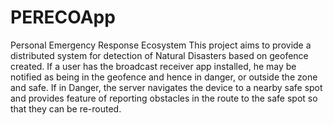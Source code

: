 PERECOApp
=========

Personal Emergency Response Ecosystem
This project aims to provide a distributed system for detection of Natural Disasters based on geofence created. If a user has the broadcast receiver app installed, he may be notified as being in the geofence and hence in danger, or outside the zone and safe.
If in Danger, the server navigates the device to a nearby safe spot and provides feature of reporting obstacles in the route to the safe spot so that they can be re-routed.

